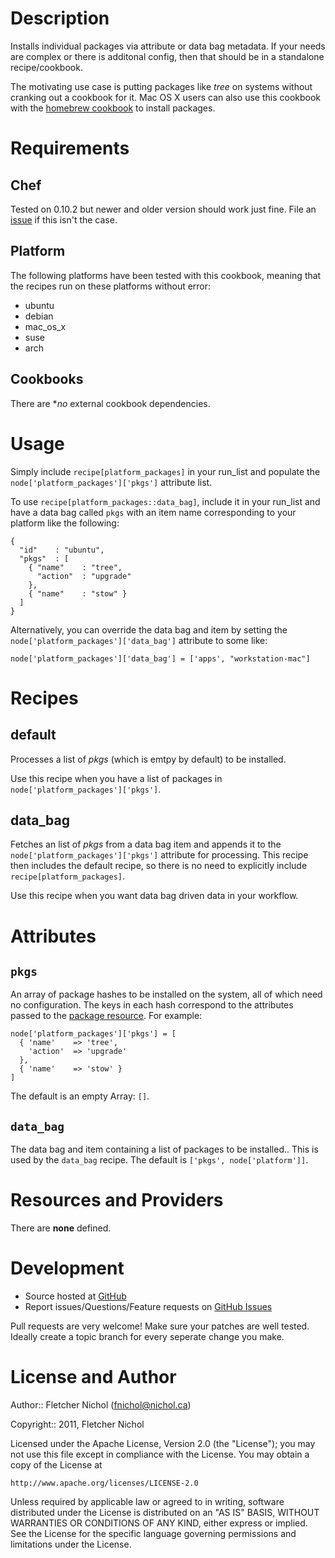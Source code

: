 # Description

Installs individual packages via attribute or data bag metadata. If your needs
are complex or there is additonal config, then that should be in a
standalone recipe/cookbook.

The motivating use case is putting packages like *tree* on systems without
cranking out a cookbook for it. Mac OS X users can also use this cookbook with
the [homebrew cookbook][homebrew_cb] to install packages.

# Requirements

## Chef

Tested on 0.10.2 but newer and older version should work just fine. File an
[issue][issues] if this isn't the case.

## Platform

The following platforms have been tested with this cookbook, meaning that the
recipes run on these platforms without error:

* ubuntu
* debian
* mac_os_x
* suse
* arch

## Cookbooks

There are **no* external cookbook dependencies.

# Usage

Simply include `recipe[platform_packages]` in your run_list and populate the
`node['platform_packages']['pkgs']` attribute list.

To use `recipe[platform_packages::data_bag]`, include it in your run_list and
have a data bag called `pkgs` with an item name corresponding to your
platform like the following:

    {
      "id"    : "ubuntu",
      "pkgs"  : [
        { "name"    : "tree",
          "action"  : "upgrade"
        },
        { "name"    : "stow" }
      ]
    }

Alternatively, you can override the data bag and item by setting the
`node['platform_packages']['data_bag']` attribute to some like:

    node['platform_packages']['data_bag'] = ['apps', "workstation-mac"]

# Recipes

## default

Processes a list of *pkgs* (which is emtpy by default) to be installed.

Use this recipe when you have a list of packages in
`node['platform_packages']['pkgs']`.

## data_bag

Fetches an list of *pkgs* from a data bag item and appends it to the
`node['platform_packages']['pkgs']` attribute for processing. This recipe then
includes the default recipe, so there is no need to explicitly include
`recipe[platform_packages]`.

Use this recipe when you want data bag driven data in your workflow.

# Attributes

## `pkgs`

An array of package hashes to be installed on the system, all of which need
no configuration. The keys in each hash correspond to the attributes passed to
the [package resource][package]. For example:

    node['platform_packages']['pkgs'] = [
      { 'name'    => 'tree',
        'action'  => 'upgrade'
      },
      { 'name'    => 'stow' }
    ]

The default is an empty Array: `[]`.

## `data_bag`

The data bag and item containing a list of packages to be installed.. This is
used by the `data_bag` recipe. The default is `['pkgs', node['platform']]`.

# Resources and Providers

There are **none** defined.

# Development

* Source hosted at [GitHub][repo]
* Report issues/Questions/Feature requests on [GitHub Issues][issues]

Pull requests are very welcome! Make sure your patches are well tested.
Ideally create a topic branch for every seperate change you make.

# License and Author

Author:: Fletcher Nichol (<fnichol@nichol.ca>)

Copyright:: 2011, Fletcher Nichol

Licensed under the Apache License, Version 2.0 (the "License");
you may not use this file except in compliance with the License.
You may obtain a copy of the License at

    http://www.apache.org/licenses/LICENSE-2.0

Unless required by applicable law or agreed to in writing, software
distributed under the License is distributed on an "AS IS" BASIS,
WITHOUT WARRANTIES OR CONDITIONS OF ANY KIND, either express or implied.
See the License for the specific language governing permissions and
limitations under the License.

[homebrew_cb]:  http://community.opscode.com/cookbooks/homebrew
[package]:      http://wiki.opscode.com/display/chef/Resources#Resources-Package

[repo]:         https://github.com/fnichol/chef-platform_packages
[issues]:       https://github.com/fnichol/chef-platform_packages/issues
